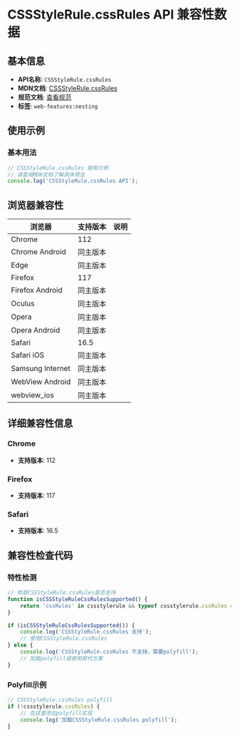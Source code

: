 # CSSStyleRule.cssRules API 兼容性数据

## 基本信息

- **API名称**: `CSSStyleRule.cssRules`
- **MDN文档**: [CSSStyleRule.cssRules](https://developer.mozilla.org/docs/Web/API/CSSGroupingRule/cssRules)
- **规范文档**: [查看规范](https://drafts.csswg.org/cssom-1/#dom-cssgroupingrule-cssrules)
- **标签**: `web-features:nesting`

## 使用示例

### 基本用法

```javascript
// CSSStyleRule.cssRules 使用示例
// 请查阅MDN文档了解具体用法
console.log('CSSStyleRule.cssRules API');
```

## 浏览器兼容性

| 浏览器 | 支持版本 | 说明 |
|--------|----------|------|
| Chrome | 112 |  |
| Chrome Android | 同主版本 |  |
| Edge | 同主版本 |  |
| Firefox | 117 |  |
| Firefox Android | 同主版本 |  |
| Oculus | 同主版本 |  |
| Opera | 同主版本 |  |
| Opera Android | 同主版本 |  |
| Safari | 16.5 |  |
| Safari iOS | 同主版本 |  |
| Samsung Internet | 同主版本 |  |
| WebView Android | 同主版本 |  |
| webview_ios | 同主版本 |  |

## 详细兼容性信息

### Chrome

- **支持版本**: 112

### Firefox

- **支持版本**: 117

### Safari

- **支持版本**: 16.5

## 兼容性检查代码

### 特性检测

```javascript
// 检查CSSStyleRule.cssRules是否支持
function isCSSStyleRuleCssRulesSupported() {
    return 'cssRules' in cssstylerule && typeof cssstylerule.cssRules === 'function';
}

if (isCSSStyleRuleCssRulesSupported()) {
    console.log('CSSStyleRule.cssRules 支持');
    // 使用CSSStyleRule.cssRules
} else {
    console.log('CSSStyleRule.cssRules 不支持，需要polyfill');
    // 加载polyfill或使用替代方案
}
```

### Polyfill示例

```javascript
// CSSStyleRule.cssRules polyfill
if (!cssstylerule.cssRules) {
    // 在这里添加polyfill实现
    console.log('加载CSSStyleRule.cssRules polyfill');
}
```

